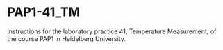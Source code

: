 # PAP1-41_TM
Instructions for the laboratory practice 41, Temperature Measurement, of the course PAP1 in Heidelberg University.
